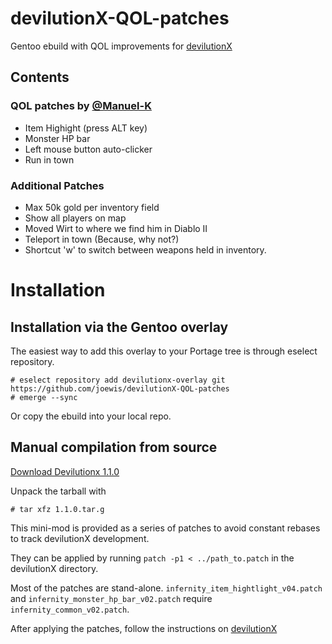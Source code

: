 # devilutionX-QOL-patches
Gentoo ebuild with QOL improvements for [devilutionX](https://github.com/diasurgical/devilutionX)

## Contents
### QOL patches by [@Manuel-K](https://github.com/Manuel-K)
- Item Highight (press ALT key)
- Monster HP bar
- Left mouse button auto-clicker
- Run in town

### Additional Patches
- Max 50k gold per inventory field
- Show all players on map
- Moved Wirt to where we find him in Diablo II
- Teleport in town (Because, why not?)
- Shortcut 'w' to switch between weapons held in inventory.

Installation
============

Installation via the Gentoo overlay
-----------------------------------
The easiest way to add this overlay to your Portage tree is through eselect repository.

```
# eselect repository add devilutionx-overlay git https://github.com/joewis/devilutionX-QOL-patches
# emerge --sync
```

Or copy the ebuild into your local repo.

Manual compilation from source
------------------------------
[Download Devilutionx 1.1.0](https://github.com/diasurgical/devilutionX/releases/tag/1.1.0)

Unpack the tarball with
```
# tar xfz 1.1.0.tar.g
```

This mini-mod is provided as a series of patches to avoid constant rebases to track devilutionX development.

They can be applied by running
```patch -p1 < ../path_to.patch```
in the devilutionX directory.

Most of the patches are stand-alone. `infernity_item_hightlight_v04.patch` and `infernity_monster_hp_bar_v02.patch` require `infernity_common_v02.patch`.

After applying the patches, follow the instructions on [devilutionX](https://github.com/diasurgical/devilutionX)
